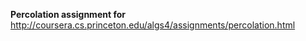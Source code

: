 **Percolation assignment for** 
 http://coursera.cs.princeton.edu/algs4/assignments/percolation.html